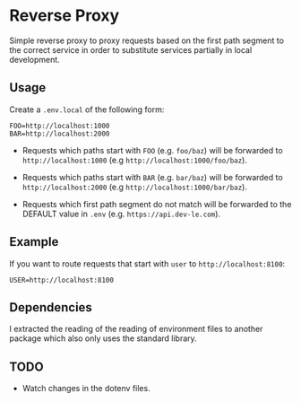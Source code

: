 # Reverse Proxy

Simple reverse proxy to proxy requests based on the first path segment to the correct service in order to substitute services partially in local development.

## Usage

Create a `.env.local` of the following form:

```
FOO=http://localhost:1000
BAR=http://localhost:2000
```

* Requests which paths start with `FOO` (e.g. `foo/baz`) will be forwarded to `http://localhost:1000` (e.g `http://localhost:1000/foo/baz`).

* Requests which paths start with `BAR` (e.g. `bar/baz`) will be forwarded to `http://localhost:2000` (e.g `http://localhost:1000/bar/baz`).

* Requests which first path segment do not match will be forwarded to the DEFAULT value in `.env` (e.g. `https://api.dev-le.com`).

## Example

If you want to route requests that start with `user` to `http://localhost:8100`:

```
USER=http://localhost:8100
```

## Dependencies

I extracted the reading of the reading of environment files to another package which also only uses the standard library.

## TODO

* Watch changes in the dotenv files.
